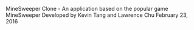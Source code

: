 MineSweeper Clone - An application based on the popular game MineSweeper
Developed by Kevin Tang and Lawrence Chu
February 23, 2016
